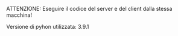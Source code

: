 ATTENZIONE:
Eseguire il codice del server e del client dalla stessa macchina!

Versione di pyhon utilizzata: 3.9.1
